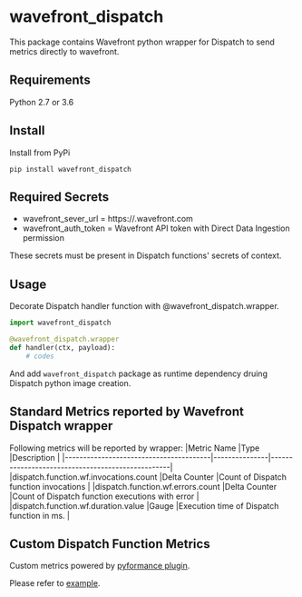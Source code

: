 # wavefront_dispatch

This package contains Wavefront python wrapper for Dispatch to send metrics directly to wavefront.

## Requirements
Python 2.7 or 3.6

## Install
Install from PyPi
```
pip install wavefront_dispatch
```

## Required Secrets

* wavefront_sever_url = https://<INSTANCE>.wavefront.com
* wavefront_auth_token = Wavefront API token with Direct Data Ingestion permission

These secrets must be present in Dispatch functions' secrets of context.

## Usage

Decorate Dispatch handler function with @wavefront_dispatch.wrapper.

```Python
import wavefront_dispatch

@wavefront_dispatch.wrapper
def handler(ctx, payload):
    # codes

```
And add `wavefront_dispatch` package as runtime dependency druing Dispatch python image creation.

## Standard Metrics reported by Wavefront Dispatch wrapper

Following metrics will be reported by wrapper:
|Metric Name                             |Type           |Description                                       |
|----------------------------------------|---------------|--------------------------------------------------|
|dispatch.function.wf.invocations.count  |Delta Counter  |Count of Dispatch function invocations            |
|dispatch.function.wf.errors.count       |Delta Counter  |Count of Dispatch function executions with error  |
|dispatch.function.wf.duration.value     |Gauge          |Execution time of Dispatch function in ms.        |


## Custom Dispatch Function Metrics
Custom metrics powered by [pyformance plugin](https://github.com/wavefrontHQ/python-client/tree/master/wavefront_pyformance).

Please refer to [example](https://github.com/dispatchframework/wavefront-dispatch-python/blob/master/example.py).